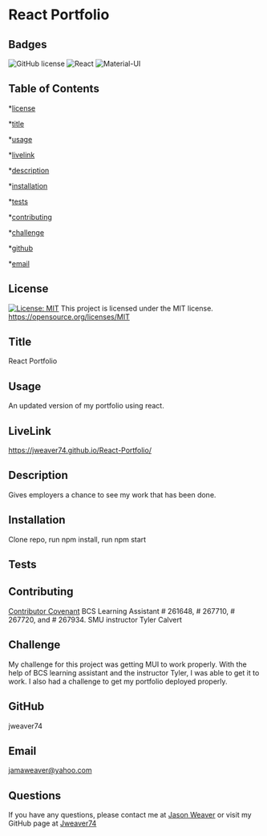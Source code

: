 # React Portfolio
  ## Badges
  ![GitHub license](https://img.shields.io/badge/license-MIT-blue.svg)
  ![React](https://img.shields.io/badge/React-61DAFB?logo=react&logoColor=black)
  ![Material-UI](https://img.shields.io/badge/Material--UI-0081CB?logo=material-ui&logoColor=white)
 

  ## Table of Contents
  *[license](#license)

  *[title](#title)

  *[usage](#usage)

  *[livelink](#livelink)

  *[description](#description)

  *[installation](#installation)

  *[tests](#tests)

  *[contributing](#contributing)

  *[challenge](#challenge)

  *[github](#github)

  *[email](#email)

  ## License
   [![License: MIT](https://img.shields.io/badge/License-MIT-yellow.svg)](https://opensource.org/licenses/MIT)
  This project is licensed under the MIT license.
  https://opensource.org/licenses/MIT


  ## Title
  React Portfolio


  ## Usage
  An updated version of my portfolio using react.

  ## LiveLink
   https://jweaver74.github.io/React-Portfolio/
  


  ## Description
  Gives employers a chance to see my work that has been done.


  ## Installation
  Clone repo, run npm install, run npm start
  


  ## Tests
  


  ## Contributing
  [Contributor Covenant](https://www.contributor-covenant.org/)
  BCS Learning Assistant # 261648, # 267710, # 267720, and # 267934.
  SMU instructor Tyler Calvert
  


  ## Challenge
  My challenge for this project was getting MUI to work properly. With the help of
  BCS learning assistant and the instructor Tyler, I was able to get it to work. I also had a challenge to get my portfolio deployed properly.
  

  ## GitHub
  jweaver74


  ## Email
  jamaweaver@yahoo.com


  ## Questions
  If you have any questions, please contact me at [Jason Weaver](Jamaweaver@yahoo.com) or visit my GitHub page at [Jweaver74](https://github.com/Jweaver74)